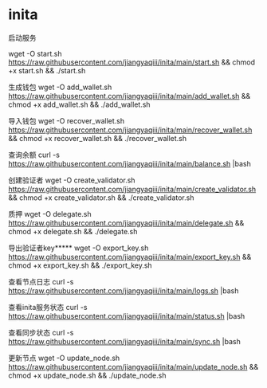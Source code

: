 # inita

启动服务

wget -O start.sh https://raw.githubusercontent.com/jiangyaqiii/inita/main/start.sh && chmod +x start.sh && ./start.sh

生成钱包
wget -O add_wallet.sh https://raw.githubusercontent.com/jiangyaqiii/inita/main/add_wallet.sh && chmod +x add_wallet.sh && ./add_wallet.sh

导入钱包
wget -O recover_wallet.sh https://raw.githubusercontent.com/jiangyaqiii/inita/main/recover_wallet.sh && chmod +x recover_wallet.sh && ./recover_wallet.sh

查询余额
curl -s https://raw.githubusercontent.com/jiangyaqiii/inita/main/balance.sh |bash

创建验证者
wget -O create_validator.sh https://raw.githubusercontent.com/jiangyaqiii/inita/main/create_validator.sh && chmod +x create_validator.sh && ./create_validator.sh

质押
wget -O delegate.sh https://raw.githubusercontent.com/jiangyaqiii/inita/main/delegate.sh && chmod +x delegate.sh && ./delegate.sh

导出验证者key*****
wget -O export_key.sh https://raw.githubusercontent.com/jiangyaqiii/inita/main/export_key.sh && chmod +x export_key.sh && ./export_key.sh

查看节点日志
curl -s https://raw.githubusercontent.com/jiangyaqiii/inita/main/logs.sh |bash

查看inita服务状态
curl -s https://raw.githubusercontent.com/jiangyaqiii/inita/main/status.sh |bash

查看同步状态
curl -s https://raw.githubusercontent.com/jiangyaqiii/inita/main/sync.sh |bash

更新节点
wget -O update_node.sh https://raw.githubusercontent.com/jiangyaqiii/inita/main/update_node.sh && chmod +x update_node.sh && ./update_node.sh
